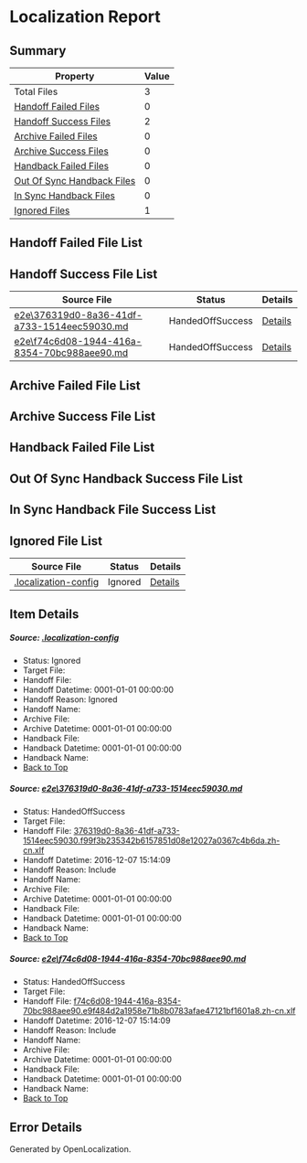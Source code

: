 # <a name='report-top'></a> Localization Report

## Summary
 Property | Value 
 -------- | ----- 
 Total Files | 3
[ Handoff Failed Files ](#handoff-failed-list)| 0
[ Handoff Success Files ](#handoff-success-list)| 2
[ Archive Failed Files ](#archive-failed-list)| 0
[ Archive Success Files ](#archive-success-list)| 0
[ Handback Failed Files ](#handback-failed-list)| 0
[ Out Of Sync Handback Files ](#outofsync-handback-success-list)| 0
[ In Sync Handback Files ](#insync-handback-success-list)| 0
[ Ignored Files ](#ignored-list)| 1

## <a name='handoff-failed-list'></a> Handoff Failed File List

## <a name='handoff-success-list'></a> Handoff Success File List
 Source File | Status | Details 
 ----------- | ------ | ------- 
 [e2e\376319d0-8a36-41df-a733-1514eec59030.md](https://github.com/OpenLocalizationTestOrg/ol-test0/blob/bb845c851c5197795ac692f6bc69974bacd2ae85/e2e/376319d0-8a36-41df-a733-1514eec59030.md) | HandedOffSuccess | [Details](#7389e2566386e125a90782071cf3490734798fb01)
 [e2e\f74c6d08-1944-416a-8354-70bc988aee90.md](https://github.com/OpenLocalizationTestOrg/ol-test0/blob/bb845c851c5197795ac692f6bc69974bacd2ae85/e2e/f74c6d08-1944-416a-8354-70bc988aee90.md) | HandedOffSuccess | [Details](#a02c0bd354f1234efea0423d6b630f1dfc3710762)

## <a name='archive-failed-list'></a> Archive Failed File List

## <a name='archive-success-list'></a> Archive Success File List

## <a name='handback-failed-list'></a> Handback Failed File List

## <a name='outofsync-handback-success-list'></a> Out Of Sync Handback Success File List

## <a name='insync-handback-success-list'></a> In Sync Handback File Success List

## <a name='ignored-list'></a> Ignored File List
 Source File | Status | Details 
 ----------- | ------ | ------- 
 [.localization-config](https://github.com/OpenLocalizationTestOrg/ol-test0/blob/bb845c851c5197795ac692f6bc69974bacd2ae85/.localization-config) | Ignored | [Details](#c268a05ecaa7ec85942ed632c29928ee5bd6da8d0)

## Item Details
##### <a name='c268a05ecaa7ec85942ed632c29928ee5bd6da8d0'></a> Source: [.localization-config](https://github.com/OpenLocalizationTestOrg/ol-test0/blob/bb845c851c5197795ac692f6bc69974bacd2ae85/.localization-config)
* Status: Ignored
* Target File: 
* Handoff File: 
* Handoff Datetime: 0001-01-01 00:00:00
* Handoff Reason: Ignored
* Handoff Name: 
* Archive File: 
* Archive Datetime: 0001-01-01 00:00:00
* Handback File: 
* Handback Datetime: 0001-01-01 00:00:00
* Handback Name: 
* [Back to Top](#report-top)

##### <a name='7389e2566386e125a90782071cf3490734798fb01'></a> Source: [e2e\376319d0-8a36-41df-a733-1514eec59030.md](https://github.com/OpenLocalizationTestOrg/ol-test0/blob/bb845c851c5197795ac692f6bc69974bacd2ae85/e2e/376319d0-8a36-41df-a733-1514eec59030.md)
* Status: HandedOffSuccess
* Target File: 
* Handoff File: [376319d0-8a36-41df-a733-1514eec59030.f99f3b235342b6157851d08e12027a0367c4b6da.zh-cn.xlf](https://github.com/OpenLocalizationTestOrg/ol-test0-handoff/blob/57699ae1ea6f7eaf9ccdd29b6a2279e549bb5860/ol-handoff/OpenLocalizationTestOrg/ol-test0-zhcn/qimu/ht/376319d0-8a36-41df-a733-1514eec59030.f99f3b235342b6157851d08e12027a0367c4b6da.zh-cn.xlf)
* Handoff Datetime: 2016-12-07 15:14:09
* Handoff Reason: Include
* Handoff Name: 
* Archive File: 
* Archive Datetime: 0001-01-01 00:00:00
* Handback File: 
* Handback Datetime: 0001-01-01 00:00:00
* Handback Name: 
* [Back to Top](#report-top)

##### <a name='a02c0bd354f1234efea0423d6b630f1dfc3710762'></a> Source: [e2e\f74c6d08-1944-416a-8354-70bc988aee90.md](https://github.com/OpenLocalizationTestOrg/ol-test0/blob/bb845c851c5197795ac692f6bc69974bacd2ae85/e2e/f74c6d08-1944-416a-8354-70bc988aee90.md)
* Status: HandedOffSuccess
* Target File: 
* Handoff File: [f74c6d08-1944-416a-8354-70bc988aee90.e9f484d2a1958e71b8b0783afae47121bf1601a8.zh-cn.xlf](https://github.com/OpenLocalizationTestOrg/ol-test0-handoff/blob/57699ae1ea6f7eaf9ccdd29b6a2279e549bb5860/ol-handoff/OpenLocalizationTestOrg/ol-test0-zhcn/qimu/ht/f74c6d08-1944-416a-8354-70bc988aee90.e9f484d2a1958e71b8b0783afae47121bf1601a8.zh-cn.xlf)
* Handoff Datetime: 2016-12-07 15:14:09
* Handoff Reason: Include
* Handoff Name: 
* Archive File: 
* Archive Datetime: 0001-01-01 00:00:00
* Handback File: 
* Handback Datetime: 0001-01-01 00:00:00
* Handback Name: 
* [Back to Top](#report-top)


## Error Details

Generated by OpenLocalization.
